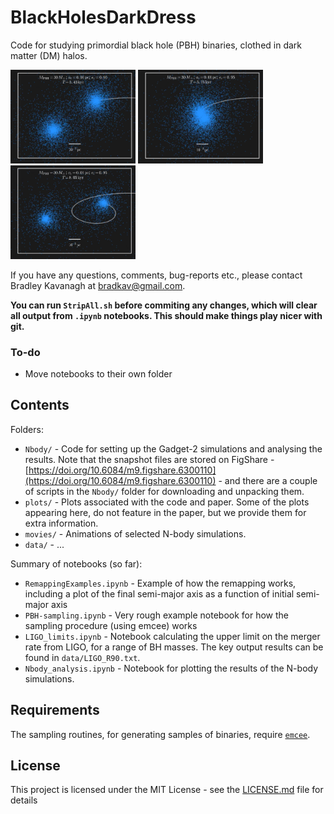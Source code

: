 # BlackHolesDarkDress

Code for studying primordial black hole (PBH) binaries, clothed in dark matter (DM) halos. 

<img src="movies/snapshot1.png" alt="alt text" width=200> <img src="movies/snapshot2.png" alt="alt text" width=200> <img src="movies/snapshot3.png" alt="alt text" width=200>

If you have any questions, comments, bug-reports etc., please contact Bradley Kavanagh at bradkav@gmail.com. 

**You can run `StripAll.sh` before commiting any changes, which will clear all output from `.ipynb` notebooks. This should make things play nicer with git.**


### To-do

* Move notebooks to their own folder

## Contents

Folders:

* `Nbody/` - Code for setting up the Gadget-2 simulations and analysing the results. Note that the snapshot files are stored on FigShare - [https://doi.org/10.6084/m9.figshare.6300110](https://doi.org/10.6084/m9.figshare.6300110) - and there are a couple of scripts in the `Nbody/` folder for downloading and unpacking them.
* `plots/` - Plots associated with the code and paper. Some of the plots appearing here, do not feature in the paper, but we provide them for extra information.
* `movies/` - Animations of selected N-body simulations.
* `data/` - ...


Summary of notebooks (so far):

* `RemappingExamples.ipynb` - Example of how the remapping works, including a plot of the final semi-major axis as a function of initial semi-major axis
* `PBH-sampling.ipynb` - Very rough example notebook for how the sampling procedure (using emcee) works
* `LIGO_limits.ipynb` - Notebook calculating the upper limit on the merger rate from LIGO, for a range of BH masses. The key output results can be found in `data/LIGO_R90.txt`.
* `Nbody_analysis.ipynb` - Notebook for plotting the results of the N-body simulations.


## Requirements

The sampling routines, for generating samples of binaries, require [`emcee`](http://dfm.io/emcee/current/).

## License

This project is licensed under the MIT License - see the [LICENSE.md](LICENSE.md) file for details
